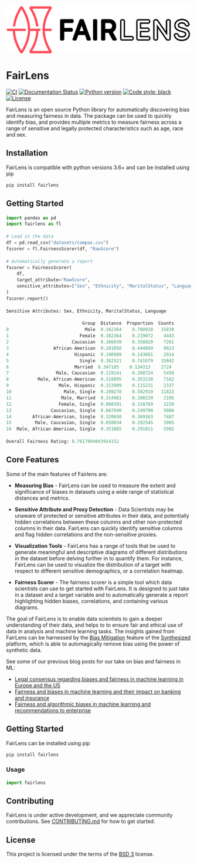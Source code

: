 ![FairLens Logo](docs/_static/FairLens_759x196.png)

# FairLens
[![CI](https://github.com/synthesized-io/fairlens/workflows/CI/badge.svg)](https://github.com/synthesized-io/fairlens/actions)
[![Documentation Status](https://readthedocs.org/projects/fairlens/badge/?version=latest)]()
[![Python version](https://img.shields.io/badge/python-3.6%20%7C%203.7%20%7C%203.8%20%7C%203.9-blue.svg)]()
[![Code style: black](https://img.shields.io/badge/code%20style-black-000000.svg)](https://github.com/psf/black)
[![License](https://img.shields.io/badge/License-BSD%203--Clause-blue.svg)](https://opensource.org/licenses/BSD-3-Clause)


FairLens is an open source Python library for automatically discovering bias and measuring fairness in data. The package can be used to quickly identify bias, and provides multiple metrics to measure fairness across a range of sensitive and legally protected characteristics such as age, race and sex.


## Installation

FairLens is compatible with python versions 3.6+ and can be installed using pip
```bash
pip install fairlens
```

## Getting Started
```python
import pandas as pd
import fairlens as fl

# Load in the data
df = pd.read_csv("datasets/compas.csv")
fscorer = fl.FairnessScorer(df, "RawScore")

# Automatically generate a report
fscorer = FairnessScorer(
    df,
    target_attribute="RawScore",
    sensitive_attributes=["Sex", "Ethnicity", "MaritalStatus", "Language"]
)
fscorer.report()

Sensitive Attributes: Sex, Ethnicity, MaritalStatus, Language

                             Group  Distance  Proportion  Counts
0                             Male  0.162364    0.780928   15838
1                           Female  0.162364    0.219072    4443
2                        Caucasian  0.166039    0.358020    7261
3                 African-American  0.281050    0.444899    9023
4                         Hispanic  0.190989    0.143681    2914
5                           Single  0.362521    0.741679   15042
6                         Married  0.347185    0.134313    2724
7                  Male, Caucasian  0.119241    0.268724    5450
8           Male, African-American  0.310895    0.353138    7162
9                   Male, Hispanic  0.153909    0.115231    2337
10                    Male, Single  0.289278    0.582910   11822
11                   Male, Married  0.314981    0.108229    2195
12                  Female, Single  0.088391    0.158769    3220
13               Caucasian, Single  0.067940    0.249790    5066
14        African-American, Single  0.320650    0.369163    7487
15         Male, Caucasian, Single  0.050034    0.192545    3905
16  Male, African-American, Single  0.351865    0.291011    5902

Overall Fairness Rating: 0.7617094043914152
```

## Core Features

Some of the main features of Fairlens are:

- **Measuring Bias** - FairLens can be used to measure the extent and significance of biases in datasets using a wide range of statistical distances and metrics.

- **Sensitive Attribute and Proxy Detection** -  Data Scientists may be unaware of protected or sensitive attributes in their data, and potentially hidden correlations between these columns and other non-protected columns in their data. FairLens can quickly identify sensitive columns and flag hidden correlations and the non-sensitive proxies.

- **Visualization Tools** - FairLens has a range of tools that be used to generate meaningful and descriptive diagrams of different distributions in the dataset before delving further in to quantify them. For instance, FairLens can be used to visualize the distribution of a target with respect to different sensitive demographics, or a correlation heatmap.

- **Fairness Scorer** - The fairness scorer is a simple tool which data scientists can use to get started with FairLens. It is designed to just take in a dataset and a target variable and to automatically generate a report highlighting hidden biases, correlations, and containing various diagrams.


The goal of FairLens is to enable data scientists to gain a deeper understanding of their data, and helps to to ensure fair and ethical use of data in analysis and machine learning tasks. The insights gained from FairLens can be harnessed by the [Bias Mitigation](https://www.synthesized.io/post/synthesized-mitigates-bias-in-data) feature of the [Synthesized](https://synthesized.io) platform, which is able to automagically remove bias using the power of synthetic data.

See some of our previous blog posts for our take on bias and fairness in ML:

- [Legal consensus regarding biases and fairness in machine learning in Europe and the US](https://www.synthesized.io/post/discrimination-by-artificial-intelligence-2)
- [Fairness and biases in machine learning and their impact on banking and insurance](https://www.synthesized.io/post/fairness-and-biases-in-machine-learning-and-their-impact-on-banking-and-insurance)
- [Fairness and algorithmic biases in machine learning and recommendations to enterprise](https://www.synthesized.io/post/fairness-and-algorithmic-biases-in-machine-learning-and-recommendations)



## Getting Started

FairLens can be installed using pip
```bash
pip install fairlens
```

### Usage
```python
import fairlens
```

## Contributing

FairLens is under active development, and we appreciate community contributions. See [CONTRIBUTING.md](https://github.com/synthesized-io/fairlens/blob/main/.github/CONTRIBUTING.md) for how to get started.


## License

This project is licensed under the terms of the [BSD 3](https://github.com/synthesized-io/fairlens/blob/main/LICENSE.md) license.

